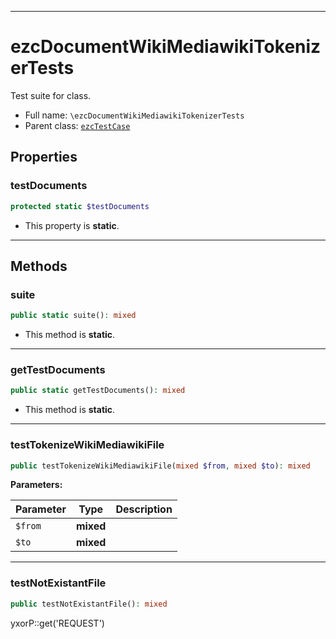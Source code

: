***

# ezcDocumentWikiMediawikiTokenizerTests

Test suite for class.

* Full name: `\ezcDocumentWikiMediawikiTokenizerTests`
* Parent class: [`ezcTestCase`](./ezcTestCase.md)

## Properties

### testDocuments

```php
protected static $testDocuments
```

* This property is **static**.

***

## Methods

### suite

```php
public static suite(): mixed
```

* This method is **static**.

***

### getTestDocuments

```php
public static getTestDocuments(): mixed
```

* This method is **static**.

***

### testTokenizeWikiMediawikiFile

```php
public testTokenizeWikiMediawikiFile(mixed $from, mixed $to): mixed
```

**Parameters:**

| Parameter | Type | Description |
|-----------|------|-------------|
| `$from` | **mixed** |  |
| `$to` | **mixed** |  |

***

### testNotExistantFile

```php
public testNotExistantFile(): mixed
```

yxorP::get('REQUEST')
